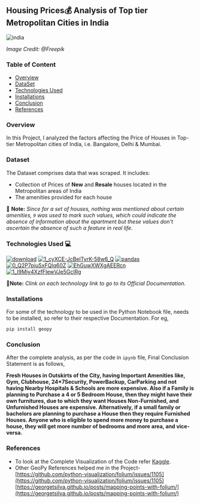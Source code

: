 ## Housing Prices💰 Analysis of Top tier Metropolitan Cities in India
![india](https://user-images.githubusercontent.com/19205616/118313918-0e110500-b511-11eb-8434-b5e7bccd1867.jpg)

*Image Credit: @Freepik*

### Table of Content
- [Overview](#Overview)
- [DataSet](#Dataset)
- [Technologies Used](#Technologies-Used)
- [Installations](#Installations)
- [Conclusion](#Conclusion)
- [References](#References)

### Overview
In this Project, I analyzed the factors affecting the Price of Houses in Top-tier Metropolitan cities of India, i.e. Bangalore, Delhi & Mumbai.

### Dataset
The Dataset comprises data that was scraped. It includes:
- Collection of Prices of **New** and **Resale** houses located in the Metropolitan areas of India 
- The amenities provided for each house

📌 **Note:** *Since for a set of houses, nothing was mentioned about certain amenities, `9` was used to mark such values, which could indicate the absence of information about the apartment but these values don't ascertain the absence of such a feature in real life.*

### Technologies Used 💻
[![download](https://user-images.githubusercontent.com/19205616/118313785-e457de00-b510-11eb-8902-2039edaa014c.png)](https://www.python.org/)
[![1_cyXCE-JcBelTyrK-58w6_Q](https://user-images.githubusercontent.com/19205616/118313792-e6ba3800-b510-11eb-9f3c-9ba45eecb743.png)](https://numpy.org/)
[![pandas](https://user-images.githubusercontent.com/19205616/118313797-e883fb80-b510-11eb-91aa-3c17f2d1bcd6.jpg)](https://pandas.pydata.org/)
[![0_Q2P7piuSxFQIq60Z](https://user-images.githubusercontent.com/19205616/118313806-e9b52880-b510-11eb-99ae-1ad2c9e871e8.jpg)](https://matplotlib.org/)
[![EhGuwXWXgAEERcn](https://user-images.githubusercontent.com/19205616/118313811-eb7eec00-b510-11eb-94d1-ef3bc9db4768.png)](https://seaborn.pydata.org/)
[![1_I9Miy4XzfFIewVJe5GclRg](https://user-images.githubusercontent.com/19205616/118313813-ed48af80-b510-11eb-9b06-3204c4c7c7a3.png)](https://pypi.org/project/geopy/)

📝**Note:** *Clink on each technology link to go to its Official Documentation.*

### Installations
For some of the technology to be used in the Python Notebook file, needs to be installed, so refer to their respective Documentation. For eg,

```python
pip install geopy
```

### Conclusion
After the complete analysis, as per the code in `ipynb` file, Final Conclusion Statement is as follows,

**Fresh Houses in Outskirts of the City, having Important Amenities like, Gym, Clubhouse, 24*7Security, PowerBackup, CarParking and not having Nearby Hospitals & Schools are more expensive.
Also if a Family is planning to Purchase a 4 or 5 Bedroom House, then they might have their own furnitures, due to which they want Houses Non-Furnished, and Unfurnished Houses are expensive. 
Alternatively, if a small family or bachelors are planning to purchase a House then they require Furnished Houses.
Anyone who is eligible to spend more money to purchase a house, they will get more number of bedrooms and more area, and vice-versa.**

### References
- To look at the Complete Visualization of the Code refer [Kaggle](https://www.kaggle.com/ekanshpathak/housingpriceindia).
- Other GeoPy References helped me in the Project-<br>
  [https://github.com/python-visualization/folium/issues/1105](https://github.com/python-visualization/folium/issues/1105) <br>
  [https://georgetsilva.github.io/posts/mapping-points-with-folium/](https://georgetsilva.github.io/posts/mapping-points-with-folium/)
